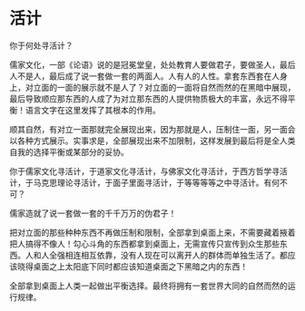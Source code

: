 # 活计

你于何处寻活计？

儒家文化，一部《论语》说的是冠冕堂皇，处处教育人要做君子，要做圣人，最后人不是人，最后成了说一套做一套的两面人。人有人的人性。拿套东西套在人身上，对立面的一面的展示就不是人了？对立面的一面将自然而然的在黑暗中展现，最后导致顺应那东西的人成了为对立那东西的人提供物质极大的丰富，永远不得平衡！语言文字在这里发挥了其根本的作用。

顺其自然，有对立一面那就完全展现出来，因为那就是人，压制住一面，另一面会以各种方式展示。实事求是，全部展现出来不加限制，这样发展到最后将是全人类自我的选择平衡或某部分的妥协。

你于儒家文化寻活计，于道家文化寻活计，与佛家文化寻活计，于西方哲学寻活计，于马克思理论寻活计，于面子里面寻活计，于等等等等之中寻活计。有何不可？

儒家造就了说一套做一套的千千万万的伪君子！

把对立面的那些种种东西不再做压制和限制，全部拿到桌面上来，不需要藏着掖着把人搞得不像人！勾心斗角的东西都拿到桌面上，无需宣传只宣传到众生那些东西。人和人全强相连相互依靠，没有人现在可以离开人的群体而单独生活了。都应该晓得桌面之上太阳底下同时都应该知道桌面之下黑暗之内的东西！

全部拿到桌面上人类一起做出平衡选择。最终将拥有一套世界大同的自然而然的运行规律。

